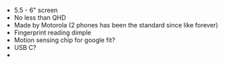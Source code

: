 
+ 5.5 - 6" screen
+ No less than QHD
+ Made by Motorola (2 phones has been the standard since like forever)
+ Fingerprint reading dimple
+ Motion sensing chip for google fit?
+ USB C?
+ 